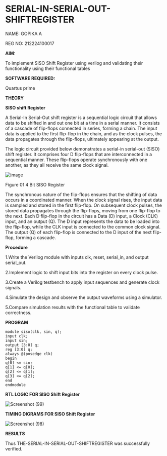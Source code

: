 # SERIAL-IN-SERIAL-OUT-SHIFTREGISTER

NAME: GOPIKA A

REG NO: 212224100017

**AIM:**

To implement  SISO Shift Register using verilog and validating their functionality using their functional tables

**SOFTWARE REQUIRED:**

Quartus prime

**THEORY**

**SISO shift Register**

A Serial-In Serial-Out shift register is a sequential logic circuit that allows data to be shifted in and out one bit at a time in a serial manner. It consists of a cascade of flip-flops connected in series, forming a chain. The input data is applied to the first flip-flop in the chain, and as the clock pulses, the data propagates through the flip-flops, ultimately appearing at the output.

The logic circuit provided below demonstrates a serial-in serial-out (SISO) shift register. It comprises four D flip-flops that are interconnected in a sequential manner. These flip-flops operate synchronously with one another, as they all receive the same clock signal.

![image](https://github.com/naavaneetha/SERIAL-IN-SERIAL-OUT-SHIFTREGISTER/assets/154305477/e81c4072-37f9-46c6-8145-566764b74c3a)

Figure 01 4 Bit SISO Register

The synchronous nature of the flip-flops ensures that the shifting of data occurs in a coordinated manner. When the clock signal rises, the input data is sampled and stored in the first flip-flop. On subsequent clock pulses, the stored data propagates through the flip-flops, moving from one flip-flop to the next.
Each D flip-flop in the circuit has a Data (D) input, a Clock (CLK) input, and an output (Q). The D input represents the data to be loaded into the flip-flop, while the CLK input is connected to the common clock signal. The output (Q) of each flip-flop is connected to the D input of the next flip-flop, forming a cascade.

**Procedure**

1.Write the Verilog module with inputs clk, reset, serial_in, and output serial_out.

2.Implement logic to shift input bits into the register on every clock pulse.

3.Create a Verilog testbench to apply input sequences and generate clock signals.

4.Simulate the design and observe the output waveforms using a simulator.

5.Compare simulation results with the functional table to validate correctness.


**PROGRAM**

```
module siso(clk, sin, q);
input clk;
input sin;
output [3:0] q;
reg [3:0] q;
always @(posedge clk)
begin
q[0] <= sin;
q[1] <= q[0];
q[2] <= q[1];
q[3] <= q[2];
end
endmodule
```

**RTL LOGIC FOR SISO Shift Register**

![Screenshot (99)](https://github.com/user-attachments/assets/e6b1b49b-ea56-4a48-bfa5-70340b25126f)


**TIMING DIGRAMS FOR SISO Shift Register**

![Screenshot (98)](https://github.com/user-attachments/assets/2e8b21b6-5795-4c5b-8180-de7238851d16)

**RESULTS**

Thus THE-SERIAL-IN-SERIAL-OUT-SHIFTREGISTER was successfully verified.
